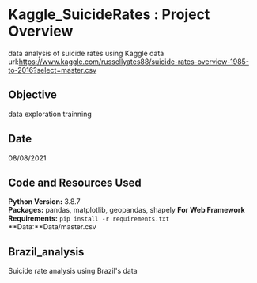 # Kaggle_SuicideRates : Project Overview 
 data analysis of suicide rates using Kaggle data <br>
 url:https://www.kaggle.com/russellyates88/suicide-rates-overview-1985-to-2016?select=master.csv
## Objective
data exploration trainning
## Date
08/08/2021
## Code and Resources Used 
**Python Version:** 3.8.7  
**Packages:** pandas, matplotlib, geopandas, shapely
**For Web Framework Requirements:**  ```pip install -r requirements.txt```  
**Data:**Data/master.csv

## Brazil_analysis
Suicide rate analysis using Brazil's data
